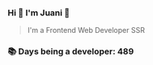 ### Hi 👋 I&#39;m Juani 🦁

> I&#39;m a Frontend Web Developer SSR

### 📚 Days being a developer: 489
